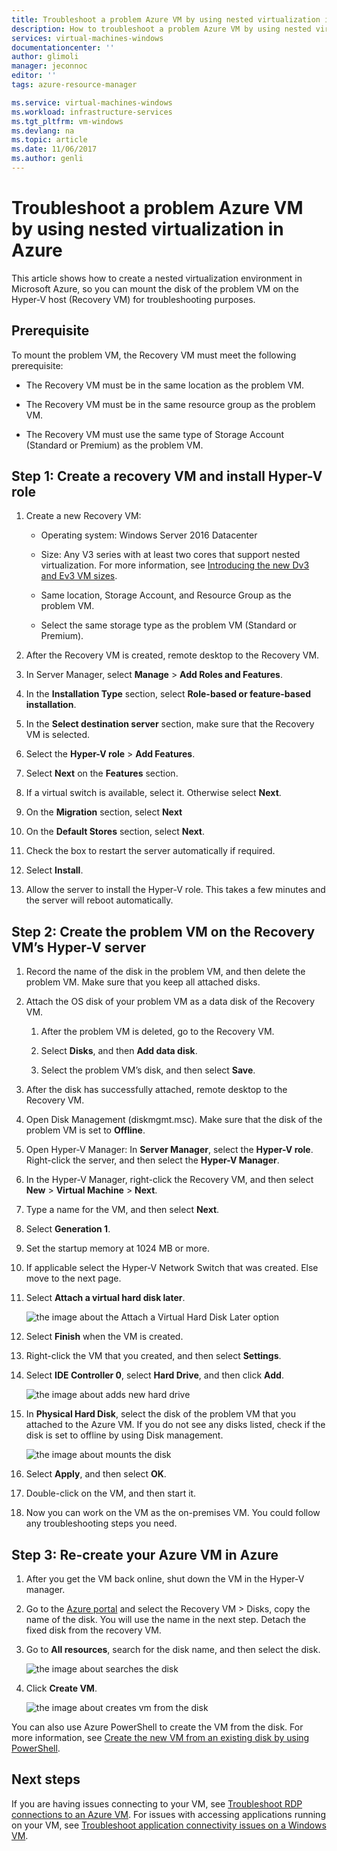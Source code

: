 ```yaml
---
title: Troubleshoot a problem Azure VM by using nested virtualization in Azure | Microsoft Docs
description: How to troubleshoot a problem Azure VM by using nested virtualization in Azure
services: virtual-machines-windows
documentationcenter: ''
author: glimoli
manager: jeconnoc
editor: ''
tags: azure-resource-manager

ms.service: virtual-machines-windows
ms.workload: infrastructure-services
ms.tgt_pltfrm: vm-windows
ms.devlang: na
ms.topic: article
ms.date: 11/06/2017
ms.author: genli
---
```

# Troubleshoot a problem Azure VM by using nested virtualization in Azure

This article shows how to create a nested virtualization environment in Microsoft Azure, so you can mount the disk of the problem VM on the Hyper-V host (Recovery VM) for troubleshooting purposes.

## Prerequisite

To mount the problem VM, the Recovery VM must meet the following prerequisite:

-   The Recovery VM must be in the same location as the problem VM.

-   The Recovery VM must be in the same resource group as the problem VM.

-   The Recovery VM must use the same type of Storage Account (Standard or Premium) as the problem VM.

## Step 1: Create a recovery VM and install Hyper-V role

1.  Create a new Recovery VM:

    -  Operating system: Windows Server 2016 Datacenter

    -  Size: Any V3 series with at least two cores that support nested virtualization. For more information, see [Introducing the new Dv3 and Ev3 VM sizes](https://azure.microsoft.com/blog/introducing-the-new-dv3-and-ev3-vm-sizes/).

    -  Same location, Storage Account, and Resource Group as the problem VM.

    -  Select the same storage type as the problem VM (Standard or Premium).

2.  After the Recovery VM is created, remote desktop to the Recovery VM.

3.  In Server Manager, select **Manage** > **Add Roles and Features**.

4.  In the **Installation Type** section, select **Role-based or feature-based installation**.

5.  In the **Select destination server** section, make sure that the Recovery VM is selected.

6.  Select the **Hyper-V role** > **Add Features**.

7.  Select **Next** on the **Features** section.

8.  If a virtual switch is available, select it. Otherwise select **Next**.

9.  On the **Migration** section, select **Next**

10. On the **Default Stores** section, select **Next**.

11. Check the box to restart the server automatically if required.

12. Select **Install**.

13. Allow the server to install the Hyper-V role. This takes a few minutes and the server will reboot automatically.

## Step 2: Create the problem VM on the Recovery VM’s Hyper-V server

1.  Record the name of the disk in the problem VM, and then delete the problem VM. Make sure that you keep all attached disks. 

2.  Attach the OS disk of your problem VM as a data disk of the Recovery VM.

    1.  After the problem VM is deleted, go to the Recovery VM.

    2.  Select **Disks**, and then **Add data disk**.

    3.  Select the problem VM’s disk, and then select **Save**.

3.  After the disk has successfully attached, remote desktop to the Recovery VM.

4.  Open Disk Management (diskmgmt.msc). Make sure that the disk of the problem VM is set to **Offline**.

5.  Open Hyper-V Manager: In **Server Manager**, select the **Hyper-V role**. Right-click the server, and then select the **Hyper-V Manager**.

6.  In the Hyper-V Manager, right-click the Recovery VM, and then select **New** > **Virtual Machine** > **Next**.

7.  Type a name for the VM, and then select **Next**.

8.  Select **Generation 1**.

9.  Set the startup memory at 1024 MB or more.

10. If applicable select the Hyper-V Network Switch that was created. Else move to the next page.

11. Select **Attach a virtual hard disk later**.

    ![the image about the Attach a Virtual Hard Disk Later option](./media/troubleshoot-vm-by-use-nested-virtualization/attach-disk-later.png)

12. Select **Finish** when the VM is created.

13. Right-click the VM that you created, and then select **Settings**.

14. Select **IDE Controller 0**, select **Hard Drive**, and then click **Add**.

    ![the image about adds new hard drive](./media/troubleshoot-vm-by-use-nested-virtualization/create-new-drive.png)    

15. In **Physical Hard Disk**, select the disk of the problem VM that you attached to the Azure VM. If you do not see any disks listed, check if the disk is set to offline by using Disk management.

    ![the image about mounts the disk](./media/troubleshoot-vm-by-use-nested-virtualization/mount-disk.png)  


17. Select **Apply**, and then select **OK**.

18. Double-click on the VM, and then start it.

19. Now you can work on the VM as the on-premises VM. You could follow any troubleshooting steps you need.

## Step 3: Re-create your Azure VM in Azure

1.  After you get the VM back online, shut down the VM in the Hyper-V manager.

2.  Go to the [Azure portal](https://portal.azure.com) and select the Recovery VM > Disks,  copy the name of the disk. You will use the name in the next step. Detach the fixed disk from the recovery VM.

3.  Go to **All resources**, search for the disk name, and then select the disk.

     ![the image about searches the disk](./media/troubleshoot-vm-by-use-nested-virtualization/search-disk.png)     

4. Click **Create VM**.

     ![the image about creates vm from the disk](./media/troubleshoot-vm-by-use-nested-virtualization/create-vm-from-vhd.png) 

You can also use Azure PowerShell to create the VM from the disk. For more information, see [Create the new VM from an existing disk by using PowerShell](create-vm-specialized.md#create-the-new-vm). 

## Next steps

If you are having issues connecting to your VM, see [Troubleshoot RDP connections to an Azure VM](troubleshoot-rdp-connection.md). For issues with accessing applications running on your VM, see [Troubleshoot application connectivity issues on a Windows VM](troubleshoot-app-connection.md).
